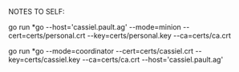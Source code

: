 
NOTES TO SELF:

go run *go --host='cassiel.pault.ag' --mode=minion --cert=certs/personal.crt --key=certs/personal.key --ca=certs/ca.crt

go run *go --mode=coordinator --cert=certs/cassiel.crt --key=certs/cassiel.key --ca=certs/ca.crt --host='cassiel.pault.ag'
